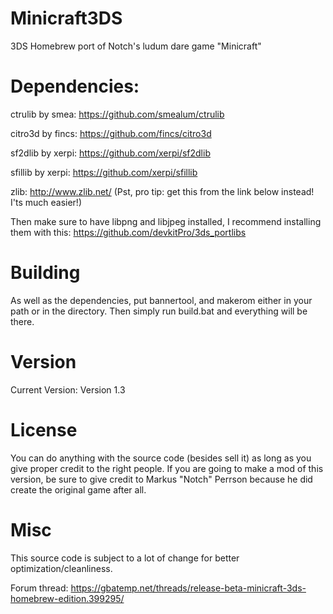 # Minicraft3DS
3DS Homebrew port of Notch's ludum dare game "Minicraft"

# Dependencies:

ctrulib by smea: https://github.com/smealum/ctrulib

citro3d by fincs: https://github.com/fincs/citro3d

sf2dlib by xerpi: https://github.com/xerpi/sf2dlib

sfillib by xerpi: https://github.com/xerpi/sfillib

zlib: http://www.zlib.net/ (Pst, pro tip: get this from the link below instead! I'ts much easier!)

Then make sure to have libpng and libjpeg installed, I recommend installing them with this: https://github.com/devkitPro/3ds_portlibs

# Building

As well as the dependencies, put bannertool, and makerom either in your path or in the directory. Then simply run build.bat and everything will be there.

# Version

Current Version: Version 1.3

# License

You can do anything with the source code (besides sell it) as long as you give proper credit to the right people. 
If you are going to make a mod of this version, be sure to give credit to Markus "Notch" Perrson because he did create the original game after all.

# Misc

This source code is subject to a lot of change for better optimization/cleanliness.

Forum thread: https://gbatemp.net/threads/release-beta-minicraft-3ds-homebrew-edition.399295/
